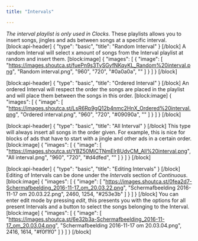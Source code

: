 ```yaml
---
title: "Intervals"

---
```

*The interval playlist is only used in Clocks.* These playlists allows you to insert songs, jingles and ads between songs at a specific interval.
[block:api-header]
{
  "type": "basic",
  "title": "Random Interval"
}
[/block]
A random Interval will select x amount of songs from the Interval playlist at random and insert them. 
[block:image]
{
  "images": [
    {
      "image": [
        "https://images.shoutca.st/fuePn9s3TySGyfNKqyKL_Random%20interval.png",
        "Random interval.png",
        "960",
        "720",
        "#0a0a0a",
        ""
      ]
    }
  ]
}
[/block]

[block:api-header]
{
  "type": "basic",
  "title": "Ordered Interval"
}
[/block]
An ordered Interval will respect the order the songs are placed in the playlist and will place them between the songs in this order.
[block:image]
{
  "images": [
    {
      "image": [
        "https://images.shoutca.st/LsR6Rp9gQ12b4nmc2HnX_Ordered%20interval.png",
        "Ordered interval.png",
        "960",
        "720",
        "#09090a",
        ""
      ]
    }
  ]
}
[/block]

[block:api-header]
{
  "type": "basic",
  "title": "All Interval"
}
[/block]
This type will always insert all songs in the order given. For example, this is nice for blocks of ads that have to start with a jingle and other ads in a certain order.
[block:image]
{
  "images": [
    {
      "image": [
        "https://images.shoutca.st/YBZ50MiCTNmElr8UdvCM_All%20interval.png",
        "All interval.png",
        "960",
        "720",
        "#d4dfed",
        ""
      ]
    }
  ]
}
[/block]

[block:api-header]
{
  "type": "basic",
  "title": "Editing Intervals"
}
[/block]
Editing of Intervals can be done under the *Intervals* section of *Continuous*. 
[block:image]
{
  "images": [
    {
      "image": [
        "https://images.shoutca.st/0fea2d7-Schermafbeelding_2016-11-17_om_20.03.22.png",
        "Schermafbeelding 2016-11-17 om 20.03.22.png",
        2460,
        1254,
        "#253e3b"
      ]
    }
  ]
}
[/block]
You can enter edit mode by pressing *edit*, this presents you with the options for all present Intervals and a button to select the songs belonging to the Interval.
[block:image]
{
  "images": [
    {
      "image": [
        "https://images.shoutca.st/6e32b3a-Schermafbeelding_2016-11-17_om_20.03.04.png",
        "Schermafbeelding 2016-11-17 om 20.03.04.png",
        2416,
        1614,
        "#f0f1f0"
      ]
    }
  ]
}
[/block]